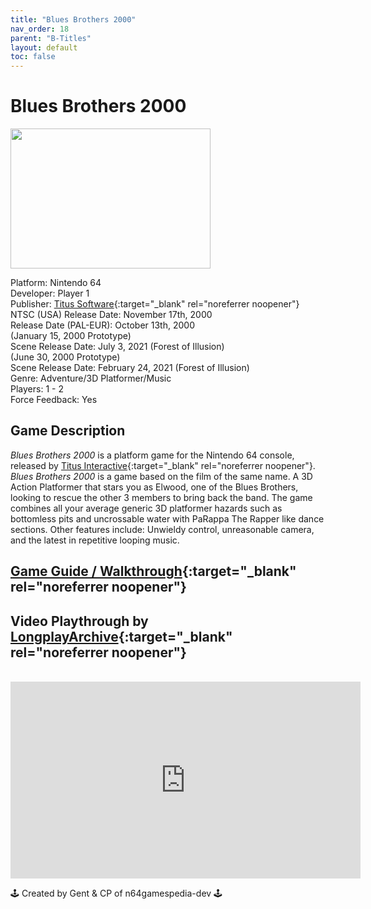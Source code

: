 ```yaml
---
title: "Blues Brothers 2000"
nav_order: 18
parent: "B-Titles"
layout: default
toc: false
---
```


# Blues Brothers 2000

<b>
  <img src="https://upload.wikimedia.org/wikipedia/en/e/ea/Blues_Brothers_2000_Coverart.png" alt="" style="object-fit:cover;width:320px;height:224px"/>
</b>

Platform: Nintendo 64  
Developer: Player 1  
Publisher: [Titus Software](https://en.wikipedia.org/wiki/Titus_Software){:target="_blank" rel="noreferrer noopener"}  
NTSC (USA) Release Date: November 17th, 2000  
Release Date (PAL-EUR): October 13th, 2000  
(January 15, 2000 Prototype)  
Scene Release Date: July 3, 2021 (Forest of Illusion)  
(June 30, 2000 Prototype)  
Scene Release Date: February 24, 2021 (Forest of Illusion)  
Genre: Adventure/3D Platformer/Music  
Players: 1 - 2  
Force Feedback: Yes  

## Game Description

*Blues Brothers 2000* is a platform game for the Nintendo 64 console, released by [Titus Interactive](https://en.wikipedia.org/wiki/Titus_Interactive){:target="_blank" rel="noreferrer noopener"}. *Blues Brothers 2000* is a game based on the film of the same name. A 3D Action Platformer that stars you as Elwood, one of the Blues Brothers, looking to rescue the other 3 members to bring back the band. The game combines all your average generic 3D platformer hazards such as bottomless pits and uncrossable water with PaRappa The Rapper like dance sections. Other features include: Unwieldy control, unreasonable camera, and the latest in repetitive looping music.

## [Game Guide / Walkthrough](https://gamefaqs.gamespot.com/n64/196792-blues-brothers-2000/faqs/76715){:target="_blank" rel="noreferrer noopener"}

## Video Playthrough by [LongplayArchive](https://www.youtube.com/channel/UCM8XzXipyTsylZ_WsGKmdKQ){:target="_blank" rel="noreferrer noopener"}
<br />
<iframe width="560" height="315" src="https://www.youtube.com/embed/h2tMpVTin1A" title="YouTube video player" frameborder="0" allow="accelerometer; autoplay; clipboard-write; encrypted-media; gyroscope; picture-in-picture" allowfullscreen></iframe>

🕹️ Created by Gent & CP of n64gamespedia-dev 🕹️

<!-- Vault Format: n64gamespedia-dev -->
<!-- Protocol Source: _vault-specs/format-protocol.md -->
